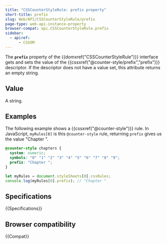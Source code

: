 ```yaml
---
title: "CSSCounterStyleRule: prefix property"
short-title: prefix
slug: Web/API/CSSCounterStyleRule/prefix
page-type: web-api-instance-property
browser-compat: api.CSSCounterStyleRule.prefix
sidebar:
  - apiref:
      - CSSOM
---
```


The **`prefix`** property of the {{domxref("CSSCounterStyleRule")}} interface gets and sets the value of the {{cssxref("@counter-style/prefix","prefix")}} descriptor. If the descriptor does not have a value set, this attribute returns an empty string.

## Value

A string.

## Examples

The following example shows a {{cssxref("@counter-style")}} rule. In JavaScript, `myRules[0]` is this `@counter-style` rule, returning `prefix` gives us the value "Chapter ".

```css
@counter-style chapters {
  system: numeric;
  symbols: "0" "1" "2" "3" "4" "5" "6" "7" "8" "9";
  prefix: "Chapter ";
}
```

```js
let myRules = document.styleSheets[0].cssRules;
console.log(myRules[0].prefix); // "Chapter "
```

## Specifications

{{Specifications}}

## Browser compatibility

{{Compat}}
